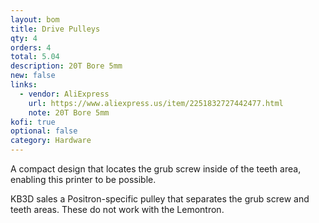 ```yaml
---
layout: bom
title: Drive Pulleys
qty: 4
orders: 4
total: 5.04
description: 20T Bore 5mm
new: false
links:
  - vendor: AliExpress
    url: https://www.aliexpress.us/item/2251832727442477.html
    note: 20T Bore 5mm
kofi: true
optional: false
category: Hardware
---
```


A compact design that locates the grub screw inside of the teeth area, enabling this printer to be possible.

KB3D sales a Positron-specific pulley that separates the grub screw and teeth areas. These do not work with the Lemontron.